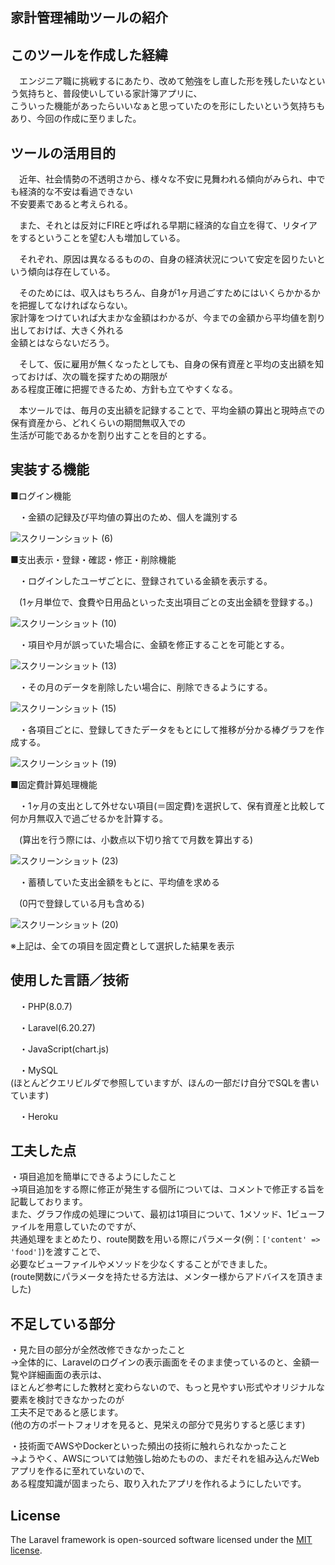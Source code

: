 ## 家計管理補助ツールの紹介

## このツールを作成した経緯

　エンジニア職に挑戦するにあたり、改めて勉強をし直した形を残したいなという気持ちと、普段使いしている家計簿アプリに、  
こういった機能があったらいいなぁと思っていたのを形にしたいという気持ちもあり、今回の作成に至りました。


## ツールの活用目的

　近年、社会情勢の不透明さから、様々な不安に見舞われる傾向がみられ、中でも経済的な不安は看過できない    
不安要素であると考えられる。			
			
　また、それとは反対にFIREと呼ばれる早期に経済的な自立を得て、リタイアをするということを望む人も増加している。			
			
　それぞれ、原因は異なるるものの、自身の経済状況について安定を図りたいという傾向は存在している。			
			
　そのためには、収入はもちろん、自身が1ヶ月過ごすためにはいくらかかるかを把握してなければならない。  
家計簿をつけていれば大まかな金額はわかるが、今までの金額から平均値を割り出しておけば、大きく外れる  
金額とはならないだろう。			
			
　そして、仮に雇用が無くなったとしても、自身の保有資産と平均の支出額を知っておけば、次の職を探すための期限が  
ある程度正確に把握できるため、方針も立てやすくなる。			
			
　本ツールでは、毎月の支出額を記録することで、平均金額の算出と現時点での保有資産から、どれくらいの期間無収入での  
生活が可能であるかを割り出すことを目的とする。			


## 実装する機能

■ログイン機能	
 
　・金額の記録及び平均値の算出のため、個人を識別する	
 
![スクリーンショット (6)](https://user-images.githubusercontent.com/82436202/132971737-303cf193-593e-47c0-9aa4-c48b385100b8.png)


	
■支出表示・登録・確認・修正・削除機能	


　・ログインしたユーザごとに、登録されている金額を表示する。	

　(1ヶ月単位で、食費や日用品といった支出項目ごとの支出金額を登録する。)	
 
 ![スクリーンショット (10)](https://user-images.githubusercontent.com/82436202/132972195-b229f21b-117e-4259-91f8-c9945214d96f.png)


　・項目や月が誤っていた場合に、金額を修正することを可能とする。	
 
 ![スクリーンショット (13)](https://user-images.githubusercontent.com/82436202/132972447-1dde8e1a-c0c2-4b20-9d4e-fe4667c87b5f.png)


　・その月のデータを削除したい場合に、削除できるようにする。	
 
 ![スクリーンショット (15)](https://user-images.githubusercontent.com/82436202/132972476-7fe7b0be-b479-4cce-b472-a4082d0c376f.png)


　・各項目ごとに、登録してきたデータをもとにして推移が分かる棒グラフを作成する。	

![スクリーンショット (19)](https://user-images.githubusercontent.com/82436202/132972565-9a05907a-0bac-4f11-a5bc-eed63c2adc50.png)

	
■固定費計算処理機能	

　・1ヶ月の支出として外せない項目(＝固定費)を選択して、保有資産と比較して何か月無収入で過ごせるかを計算する。	

　(算出を行う際には、小数点以下切り捨てで月数を算出する)	

![スクリーンショット (23)](https://user-images.githubusercontent.com/82436202/132972937-08ca61cb-bf5d-4ad2-b71b-c60980ef2e58.png)


　・蓄積していた支出金額をもとに、平均値を求める	

　(0円で登録している月も含める)	
 
![スクリーンショット (20)](https://user-images.githubusercontent.com/82436202/132972909-130da897-d5f5-418d-b3e4-ba2220737b4a.png)

※上記は、全ての項目を固定費として選択した結果を表示


## 使用した言語／技術

　・PHP(8.0.7)

　・Laravel(6.20.27)
 
　・JavaScript(chart.js)
 
　・MySQL  
  (ほとんどクエリビルダで参照していますが、ほんの一部だけ自分でSQLを書いています)

　・Heroku
 
 ## 工夫した点
 
 ・項目追加を簡単にできるようにしたこと  
→項目追加をする際に修正が発生する個所については、コメントで修正する旨を記載しております。  
 また、グラフ作成の処理について、最初は1項目について、1メソッド、1ビューファイルを用意していたのですが、  
 共通処理をまとめたり、route関数を用いる際にパラメータ(例：`['content' => 'food']`)を渡すことで、  
 必要なビューファイルやメソッドを少なくすることができました。  
 (route関数にパラメータを持たせる方法は、メンター様からアドバイスを頂きました)
 
 ## 不足している部分
 
 ・見た目の部分が全然改修できなかったこと  
→全体的に、Laravelのログインの表示画面をそのまま使っているのと、金額一覧や詳細画面の表示は、  
ほとんど参考にした教材と変わらないので、もっと見やすい形式やオリジナルな要素を検討できなかったのが  
工夫不足であると感じます。  
 (他の方のポートフォリオを見ると、見栄えの部分で見劣りすると感じます)
 
 ・技術面でAWSやDockerといった頻出の技術に触れられなかったこと  
→ようやく、AWSについては勉強し始めたものの、まだそれを組み込んだWebアプリを作るに至れていないので、  
ある程度知識が固まったら、取り入れたアプリを作れるようにしたいです。

## License

The Laravel framework is open-sourced software licensed under the [MIT license](https://opensource.org/licenses/MIT).
